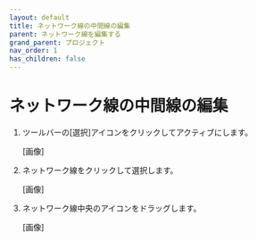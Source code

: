 ```yaml
---
layout: default
title: ネットワーク線の中間線の編集
parent: ネットワーク線を編集する
grand_parent: プロジェクト
nav_order: 1
has_children: false
---
```


# ネットワーク線の中間線の編集

1. ツールバーの[選択]アイコンをクリックしてアクティブにします。
    
    [画像]
    
2. ネットワーク線をクリックして選択します。
    
    [画像]
    
3. ネットワーク線中央のアイコンをドラッグします。
    
    [画像]
    